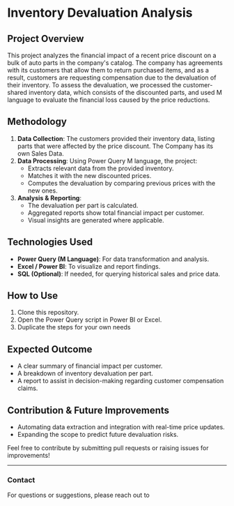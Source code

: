 # Inventory Devaluation Analysis

## Project Overview
This project analyzes the financial impact of a recent price discount on a bulk of auto parts in the company's catalog. The company has agreements with its customers that allow them to return purchased items, and as a result, customers are requesting compensation due to the devaluation of their inventory. To assess the devaluation, we processed the customer-shared inventory data, which consists of the discounted parts, and used M language to evaluate the financial loss caused by the price reductions.

## Methodology
1. **Data Collection**: The customers provided their inventory data, listing parts that were affected by the price discount. The Company has its own Sales Data.
2. **Data Processing**: Using Power Query M language, the project:
   - Extracts relevant data from the provided inventory.
   - Matches it with the new discounted prices.
   - Computes the devaluation by comparing previous prices with the new ones.
3. **Analysis & Reporting**:
   - The devaluation per part is calculated.
   - Aggregated reports show total financial impact per customer.
   - Visual insights are generated where applicable.

## Technologies Used
- **Power Query (M Language)**: For data transformation and analysis.
- **Excel / Power BI**: To visualize and report findings.
- **SQL (Optional)**: If needed, for querying historical sales and price data.

## How to Use
1. Clone this repository.
2. Open the Power Query script in Power BI or Excel.
3. Duplicate the steps for your own needs

## Expected Outcome
- A clear summary of financial impact per customer.
- A breakdown of inventory devaluation per part.
- A report to assist in decision-making regarding customer compensation claims.

## Contribution & Future Improvements
- Automating data extraction and integration with real-time price updates.
- Expanding the scope to predict future devaluation risks.

Feel free to contribute by submitting pull requests or raising issues for improvements!

---
### Contact
For questions or suggestions, please reach out to <a h ref="https://github.com/Kuvelet">
